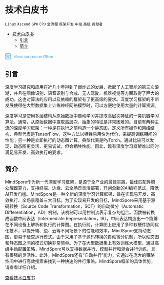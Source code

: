 ﻿# 技术白皮书

`Linux` `Ascend` `GPU` `CPU` `全流程` `框架开发` `中级` `高级` `贡献者`

<!-- TOC -->

- [技术白皮书](#技术白皮书)
    - [引言](#引言)
    - [简介](#简介)

<!-- /TOC -->

<a href="https://gitee.com/mindspore/docs/blob/r1.0/docs/note/source_zh_cn/design/technical_white_paper.md" target="_blank"><img src="../_static/logo_source.png"></a>

## 引言
深度学习研究和应用在近几十年得到了爆炸式的发展，掀起了人工智能的第三次浪潮，并且在图像识别、语音识别与合成、无人驾驶、机器视觉等方面取得了巨大的成功。这也对算法的应用以及依赖的框架有了更高级的要求。深度学习框架的不断发展使得在大型数据集上训练神经网络模型时，可以方便地使用大量的计算资源。

深度学习是使用多层结构从原始数据中自动学习并提取高层次特征的一类机器学习算法。通常，从原始数据中提取高层次、抽象的特征是非常困难的。目前有两种主流的深度学习框架：一种是在执行之前构造一个静态图，定义所有操作和网络结构，典型代表是TensorFlow，这种方法以牺牲易用性为代价，来提高训练期间的性能；另一种是立即执行的动态图计算，典型代表是PyTorch。通过比较可以发现，动态图更灵活、更易调试，但会牺牲性能。因此，现有深度学习框架难以同时满足易开发、高效执行的要求。

## 简介
MindSpore作为新一代深度学习框架，是源于全产业的最佳实践，最佳匹配昇腾处理器算力，支持终端、边缘、云全场景灵活部署，开创全新的AI编程范式，降低AI开发门槛。MindSpore是一种全新的深度学习计算框架，旨在实现易开发、高效执行、全场景覆盖三大目标。为了实现易开发的目标，MindSpore采用基于源码转换（Source Code Transformation，SCT）的自动微分（Automatic Differentiation，AD）机制，该机制可以用控制流表示复杂的组合。函数被转换成函数中间表达（Intermediate Representation，IR），中间表达构造出一个能够在不同设备上解析和执行的计算图。在执行前，计算图上应用了多种软硬件协同优化技术，以提升端、边、云等不同场景下的性能和效率。MindSpore支持动态图，更易于检查运行模式。由于采用了基于源码转换的自动微分机制，所以动态图和静态图之间的模式切换非常简单。为了在大型数据集上有效训练大模型，通过高级手动配置策略，MindSpore可以支持数据并行、模型并行和混合并行训练，具有很强的灵活性。此外，MindSpore还有“自动并行”能力，它通过在庞大的策略空间中进行高效搜索来找到一种快速的并行策略。MindSpore框架的具体优势，请查看详细介绍。

[查看技术白皮书](https://mindspore-website.obs.cn-north-4.myhuaweicloud.com:443/white_paper/MindSpore_white_paper.pdf)